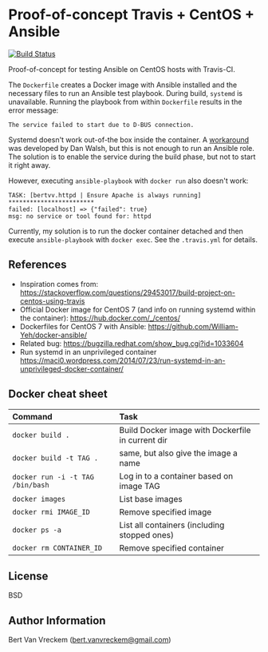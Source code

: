 # Proof-of-concept Travis + CentOS + Ansible

[![Build Status](https://travis-ci.org/bertvv/travispoc.svg?branch=master)](https://travis-ci.org/bertvv/travispoc)

Proof-of-concept for testing Ansible on CentOS hosts with Travis-CI.

The `Dockerfile` creates a Docker image with Ansible installed and the necessary files to run an Ansible test playbook. During build, `systemd` is unavailable. Running the playbook from within `Dockerfile` results in the error message:

```
The service failed to start due to D-BUS connection.
```

Systemd doesn't work out-of-the box inside the container. A [workaround](https://developerblog.redhat.com/2014/05/05/running-systemd-within-docker-container/) was developed by Dan Walsh, but this is not enough to run an Ansible role. The solution is to enable the service during the build phase, but not to start it right away.

However, executing `ansible-playbook` with `docker run` also doesn't work:

```
TASK: [bertvv.httpd | Ensure Apache is always running] ************************ 
failed: [localhost] => {"failed": true}
msg: no service or tool found for: httpd
```

Currently, my solution is to run the docker container detached and then execute `ansible-playbook` with `docker exec`. See the `.travis.yml` for details.

## References

- Inspiration comes from: <https://stackoverflow.com/questions/29453017/build-project-on-centos-using-travis>
- Official Docker image for CentOS 7 (and info on running systemd within the container): <https://hub.docker.com/_/centos/>
- Dockerfiles for CentOS 7 with Ansible: <https://github.com/William-Yeh/docker-ansible/>
- Related bug: <https://bugzilla.redhat.com/show_bug.cgi?id=1033604>
- Run systemd in an unprivileged container <https://maci0.wordpress.com/2014/07/23/run-systemd-in-an-unprivileged-docker-container/>

## Docker cheat sheet

| Command                          | Task                                              |
| :---                             | :---                                              |
| `docker build .`                 | Build Docker image with Dockerfile in current dir |
| `docker build -t TAG .`          | same, but also give the image a name              |
| `docker run -i -t TAG /bin/bash` | Log in to a container based on image TAG          |
| `docker images`                  | List base images                                  |
| `docker rmi IMAGE_ID`            | Remove specified image                            |
| `docker ps -a`                   | List all containers (including stopped ones)      |
| `docker rm CONTAINER_ID`         | Remove specified container                        |


## License

BSD

## Author Information

Bert Van Vreckem (bert.vanvreckem@gmail.com)

